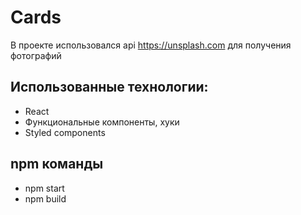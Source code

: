 # Cards
В проекте использовался api <https://unsplash.com> для получения фотографий
## Использованные технологии:
 - React
 - Функциональные компоненты, хуки
 - Styled components
## npm команды
 - npm start
 - npm build
